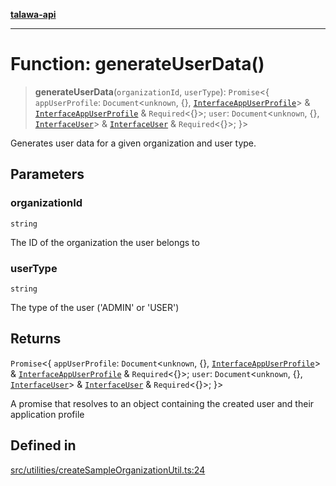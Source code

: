 [**talawa-api**](../../../README.md)

***

# Function: generateUserData()

> **generateUserData**(`organizationId`, `userType`): `Promise`\<\{ `appUserProfile`: `Document`\<`unknown`, \{\}, [`InterfaceAppUserProfile`](../../../models/AppUserProfile/interfaces/InterfaceAppUserProfile.md)\> & [`InterfaceAppUserProfile`](../../../models/AppUserProfile/interfaces/InterfaceAppUserProfile.md) & `Required`\<\{\}\>; `user`: `Document`\<`unknown`, \{\}, [`InterfaceUser`](../../../models/User/interfaces/InterfaceUser.md)\> & [`InterfaceUser`](../../../models/User/interfaces/InterfaceUser.md) & `Required`\<\{\}\>; \}\>

Generates user data for a given organization and user type.

## Parameters

### organizationId

`string`

The ID of the organization the user belongs to

### userType

`string`

The type of the user ('ADMIN' or 'USER')

## Returns

`Promise`\<\{ `appUserProfile`: `Document`\<`unknown`, \{\}, [`InterfaceAppUserProfile`](../../../models/AppUserProfile/interfaces/InterfaceAppUserProfile.md)\> & [`InterfaceAppUserProfile`](../../../models/AppUserProfile/interfaces/InterfaceAppUserProfile.md) & `Required`\<\{\}\>; `user`: `Document`\<`unknown`, \{\}, [`InterfaceUser`](../../../models/User/interfaces/InterfaceUser.md)\> & [`InterfaceUser`](../../../models/User/interfaces/InterfaceUser.md) & `Required`\<\{\}\>; \}\>

A promise that resolves to an object containing the created user and their application profile

## Defined in

[src/utilities/createSampleOrganizationUtil.ts:24](https://github.com/Suyash878/talawa-api/blob/b5a9d8b4a1ea678a3d6f5b710b3721f91a3052fc/src/utilities/createSampleOrganizationUtil.ts#L24)

